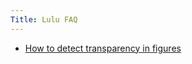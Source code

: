 ```yaml
---
Title: Lulu FAQ
---
```


- [How to detect transparency in figures](%base_url%/wiki/faq/lulu/How%20to%20detect%20transparency%20in%20figures)
